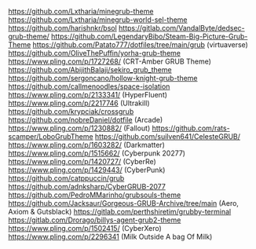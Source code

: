 https://github.com/Lxtharia/minegrub-theme
https://github.com/Lxtharia/minegrub-world-sel-theme
https://github.com/harishnkr/bsol
https://gitlab.com/VandalByte/dedsec-grub-theme/
https://github.com/LegendaryBibo/Steam-Big-Picture-Grub-Theme
https://github.com/Patato777/dotfiles/tree/main/grub (virtuaverse)
https://github.com/OliveThePuffin/yorha-grub-theme
https://www.pling.com/p/1727268/ (CRT-Amber GRUB Theme)
https://github.com/AbijithBalaji/sekiro_grub_theme
https://github.com/sergoncano/hollow-knight-grub-theme
https://github.com/callmenoodles/space-isolation
https://www.pling.com/p/2133341/ (HyperFluent)
https://www.pling.com/p/2217746 (Ultrakill)
https://github.com/krypciak/crossgrub
https://github.com/nobreDaniel/dotfile (Arcade)
https://www.pling.com/p/1230882/ (Fallout)
https://github.com/rats-scamper/LoboGrubTheme
https://github.com/suilven641/CelesteGRUB/
https://www.pling.com/p/1603282/ (Darkmatter)
https://www.pling.com/p/1515662/ (Cyberpunk 20277)
https://www.pling.com/p/1420727/ (CyberRe)
https://www.pling.com/p/1429443/ (CyberPunk)
https://github.com/catppuccin/grub
https://github.com/adnksharp/CyberGRUB-2077
https://github.com/PedroMMarinho/grubsouls-theme
https://github.com/Jacksaur/Gorgeous-GRUB-Archive/tree/main (Aero, Axiom & Gutsblack)
https://gitlab.com/perthshiretim/grubby-terminal
https://gitlab.com/Drorago/billys-agent-grub2-theme
https://www.pling.com/p/1502415/ (CyberXero)
https://www.pling.com/p/2296341 (Milk Outside A bag Of Milk)
